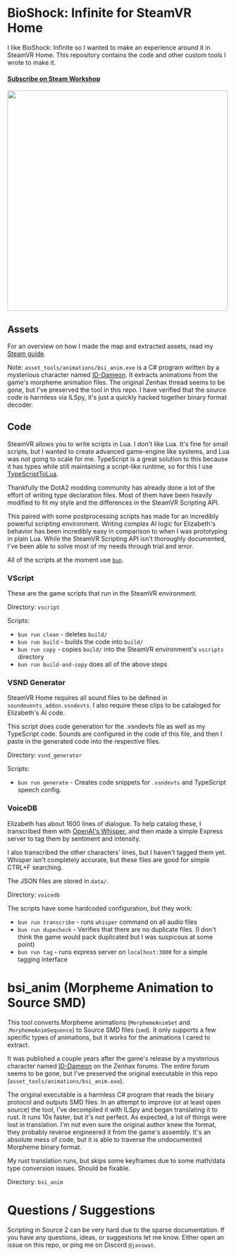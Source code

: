 # BioShock: Infinite for SteamVR Home

I like BioShock: Infinite so I wanted to make an experience around it in SteamVR Home.
This repository contains the code and other custom tools I wrote to make it.

#### [Subscribe on Steam Workshop](https://steamcommunity.com/sharedfiles/filedetails/?id=2952477736)

[<img src="https://img.youtube.com/vi/-QKq8XJSEFk/maxresdefault.jpg" width=500px>](https://youtu.be/-QKq8XJSEFk)

## Assets

For an overview on how I made the map and extracted assets, read my [Steam guide](https://steamcommunity.com/sharedfiles/filedetails/?id=2953264938).

Note: `asset_tools/animations/bsi_anim.exe` is a C# program written by a mysterious character named [ID-Dameon](https://www.gildor.org/smf/index.php?topic=2478.0).
It extracts animations from the game's morpheme animation files.
The original Zenhax thread seems to be gone, but I've preserved the tool in this repo.
I have verified that the source code is harmless via ILSpy, it's just a quickly hacked together binary format decoder.

## Code

SteamVR allows you to write scripts in Lua. I don't like Lua.
It's fine for small scripts, but I wanted to create advanced game-engine like systems, and Lua was not going to scale for me.
TypeScript is a great solution to this because it has types while still maintaining a script-like runtime, so for this I use [TypeScriptToLua](https://github.com/TypeScriptToLua/TypeScriptToLua).

Thankfully the DotA2 modding community has already done a lot of the effort of writing type declaration files.
Most of them have been heavily modified to fit my style and the differences in the SteamVR Scripting API.

This paired with some postprocessing scripts has made for an incredibly powerful scripting environment.
Writing complex AI logic for Elizabeth's behavior has been incredibly easy in comparison to when I was prototyping in plain Lua.
While the SteamVR Scripting API isn't thoroughly documented, I've been able to solve most of my needs through trial and error.

All of the scripts at the moment use [`bun`](https://github.com/oven-sh/bun).

### VScript

These are the game scripts that run in the SteamVR environment.

Directory: `vscript`

Scripts:
- `bun run clean` - deletes `build/`
- `bun run build` - builds the code into `build/`
- `bun run copy` - copies `build/` into the SteamVR environment's `vscripts` directory
- `bun run build-and-copy` does all of the above steps

### VSND Generator

SteamVR Home requires all sound files to be defined in `soundevents_addon.vsndevts`.
I also require these clips to be cataloged for Elizabeth's AI code.

This script does code generation for the .vsndevts file as well as my TypeScript code.
Sounds are configured in the code of this file, and then I paste in the generated code into the respective files.

Directory: `vsnd_generator`

Scripts:
- `bun run generate` - Creates code snippets for `.vsndevts` and TypeScript speech config.

### VoiceDB

Elizabeth has about 1600 lines of dialogue.
To help catalog these, I transcribed them with [OpenAI's Whisper](https://github.com/openai/whisper), and then made a simple Express server to tag them by sentiment and intensity.

I also transcribed the other characters' lines, but I haven't tagged them yet.
Whisper isn't completely accurate, but these files are good for simple CTRL+F searching.

The JSON files are stored in `data/`.

Directory: `voicedb`

The scripts have some hardcoded configuration, but they work:
- `bun run transcribe` - runs `whisper` command on all audio files
- `bun run dupecheck` - Verifies that there are no duplicate files. (I don't think the game would pack duplicated but I was suspicous at some point)
- `bun run tag` - runs express server on `localhost:3000` for a simple tagging interface

# bsi_anim (Morpheme Animation to Source SMD)

This tool converts Morpheme animations (`MorphemeAnimSet` and .`MorphemeAnimSequence`) to Source SMD files (`smd`).
It only supports a few specific types of animations, but it works for the animations I cared to extract.

It was published a couple years after the game's release by a mysterious character named [ID-Dameon](https://www.gildor.org/smf/index.php?topic=2478.0) on the Zenhax forums.
The entire forum seems to be gone, but I've preserved the original executable in this repo (`asset_tools/animations/bsi_anim.exe`).

The original executable is a harmless C# program that reads the binary protocol and outputs SMD files.
In an attempt to improve (or at least open source) the tool, I've decompiled it with ILSpy and began translating it to rust.
It runs 10x faster, but it's not perfect. As expected, a lot of things were lost in translation.
I'm not even sure the original author knew the format, they probably reverse engineered it from the game's assembly.
It's an absolute mess of code, but it is able to traverse the undocumented Morpheme binary format.

My rust translation runs, but skips some keyframes due to some math/data type conversion issues.
Should be fixable.

Directory: `bsi_anim`

# Questions / Suggestions

Scripting in Source 2 can be very hard due to the sparse documentation. If you have any questions, ideas, or suggestions let me know.
Either open an issue on this repo, or ping me on Discord `@jaxswat`.
